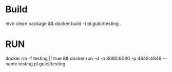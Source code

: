 # Build
mvn clean package && docker build -t pl.gulci/testing .

# RUN

docker rm -f testing || true && docker run -d -p 8080:8080 -p 4848:4848 --name testing pl.gulci/testing 